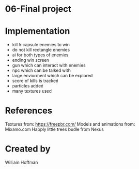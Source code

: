 # 06-Final project

# Implementation

- kill 5 capsule enemies to win
- do not kill rectangle enemies
- ai for both types of enemies
- ending win screen
- gun which can interact with enemies
- npc which can be talked with
- large enviorment which can be explored
- score of kills is tracked
- particles added
- many textures used

# References

Textures from: https://freepbr.com/
Models and animations from: Mixamo.com
Happly little trees budle from Nexus

# Created by 
William Hoffman
